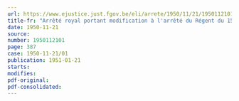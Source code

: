 ```yaml
---
url: https://www.ejustice.just.fgov.be/eli/arrete/1950/11/21/1950112101/justel
title-fr: "Arrêté royal portant modification à l'arrêté du Régent du 15 février 1950, fixant le cadre organique et les barèmes du personnel des établissements extérieurs relevant de l'administration des Beaux-Arts et des lettres du Ministère de l'Instruction publique"
date: 1950-11-21
source:
number: 1950112101
page: 387
case: 1950-11-21/01
publication: 1951-01-21
starts:
modifies:
pdf-original:
pdf-consolidated:
---
```


